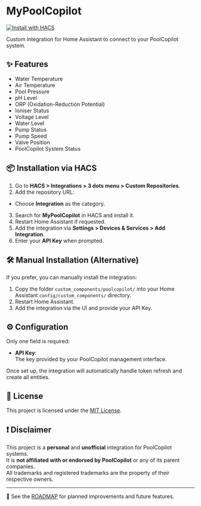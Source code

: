 # MyPoolCopilot

[![Install with HACS](https://img.shields.io/badge/HACS-Install-41BDF5?logo=home-assistant&style=for-the-badge)](https://github.com/gstax/mypoolcopilot)

Custom integration for Home Assistant to connect to your PoolCopilot system.

## ✨ Features

- Water Temperature
- Air Temperature
- Pool Pressure
- pH Level
- ORP (Oxidation-Reduction Potential)
- Ioniser Status
- Voltage Level
- Water Level
- Pump Status
- Pump Speed
- Valve Position
- PoolCopilot System Status

## 📦 Installation via HACS

1. Go to **HACS > Integrations > 3 dots menu > Custom Repositories**.
2. Add the repository URL:


- Choose **Integration** as the category.

3. Search for **MyPoolCopilot** in HACS and install it.
4. Restart Home Assistant if requested.
5. Add the integration via **Settings > Devices & Services > Add Integration**.
6. Enter your **API Key** when prompted.

## 🛠 Manual Installation (Alternative)

If you prefer, you can manually install the integration:

1. Copy the folder `custom_components/poolcopilot/` into your Home Assistant `config/custom_components/` directory.
2. Restart Home Assistant.
3. Add the integration via the UI and provide your API Key.

## ⚙️ Configuration

Only one field is required:

- **API Key**:  
The key provided by your PoolCopilot management interface.

Once set up, the integration will automatically handle token refresh and create all entities.

## 📜 License

This project is licensed under the [MIT License](LICENSE).

## ❗ Disclaimer

This project is a **personal** and **unofficial** integration for PoolCopilot systems.  
It is **not affiliated with or endorsed by PoolCopilot** or any of its parent companies.  
All trademarks and registered trademarks are the property of their respective owners.

---

🔮 See the [ROADMAP](ROADMAP.md) for planned improvements and future features.

